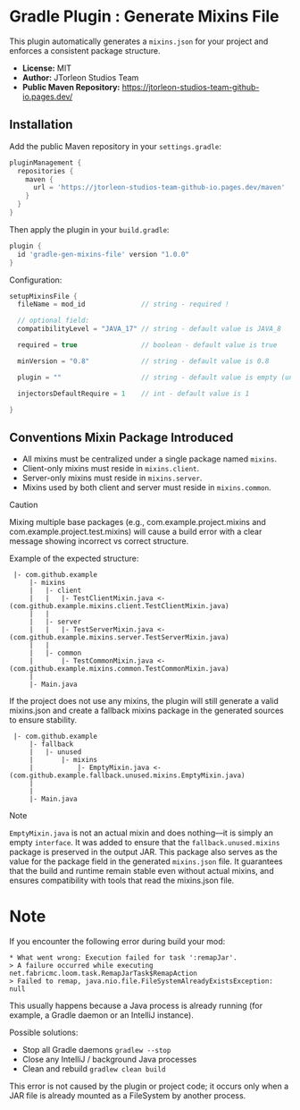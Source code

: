 # Gradle Plugin : Generate Mixins File

This plugin automatically generates a `mixins.json` for your project and enforces
a consistent package structure.

- **License:** MIT
- **Author:** JTorleon Studios Team
- **Public Maven Repository:** https://jtorleon-studios-team-github-io.pages.dev/

## Installation

Add the public Maven repository in your `settings.gradle`:

```groovy
pluginManagement {
  repositories {
    maven {
      url = 'https://jtorleon-studios-team-github-io.pages.dev/maven'
    }
  }
}

```

Then apply the plugin in your `build.gradle`:


```groovy
plugin {
  id 'gradle-gen-mixins-file' version "1.0.0"
}
```

Configuration:

```groovy
setupMixinsFile {
  fileName = mod_id              // string - required !

  // optional field:
  compatibilityLevel = "JAVA_17" // string - default value is JAVA_8

  required = true                // boolean - default value is true

  minVersion = "0.8"             // string - default value is 0.8

  plugin = ""                    // string - default value is empty (unused)

  injectorsDefaultRequire = 1    // int - default value is 1

}
```
 
## Conventions Mixin Package Introduced
 
- All mixins must be centralized under a single package named `mixins`.
- Client-only mixins must reside in `mixins.client`.
- Server-only mixins must reside in `mixins.server`.
- Mixins used by both client and server must reside in `mixins.common`.

> [!CAUTION]
> Mixing multiple base packages (e.g., com.example.project.mixins and com.example.project.test.mixins) 
> will cause a build error with a clear message showing incorrect vs correct structure.

Example of the expected structure:

```
 |- com.github.example
     |- mixins
     |   |- client
     |   |   |- TestClientMixin.java <- (com.github.example.mixins.client.TestClientMixin.java)
     |   |
     |   |- server
     |   |   |- TestServerMixin.java <- (com.github.example.mixins.server.TestServerMixin.java)
     |   |
     |   |- common
     |       |- TestCommonMixin.java <- (com.github.example.mixins.common.TestCommonMixin.java)
     |   
     |- Main.java
```

If the project does not use any mixins, the plugin will still generate a valid mixins.json
and create a fallback mixins package in the generated sources to ensure stability.

```
 |- com.github.example
     |- fallback
     |   |- unused
     |       |- mixins
     |           |- EmptyMixin.java <- (com.github.example.fallback.unused.mixins.EmptyMixin.java)
     |
     |   
     |- Main.java
```

> [!NOTE]
> `EmptyMixin.java` is not an actual mixin and does nothing—it is simply an empty `interface`.
> It was added to ensure that the `fallback.unused.mixins` package is preserved in the output JAR. 
> This package also serves as the value for the package field in the generated `mixins.json` file.
> It guarantees that the build and runtime remain stable even without actual mixins, and ensures 
> compatibility with tools that read the mixins.json file.

# Note

If you encounter the following error during build your mod:

```
* What went wrong: Execution failed for task ':remapJar'. 
> A failure occurred while executing net.fabricmc.loom.task.RemapJarTask$RemapAction 
> Failed to remap, java.nio.file.FileSystemAlreadyExistsException: null
```

This usually happens because a Java process is already running (for example, a Gradle
daemon or an IntelliJ instance).

Possible solutions:

- Stop all Gradle daemons `gradlew --stop`
- Close any IntelliJ / background Java processes
- Clean and rebuild `gradlew clean build`

This error is not caused by the plugin or project code; it occurs only when a JAR file
is already mounted as a FileSystem by another process.